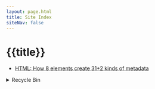 ```yaml
---
layout: page.html
title: Site Index
siteNav: false
---
```


# {{title}}

- [HTML: How 8 elements create 31+2 kinds of metadata](/en/html-metadata-elements/)

<details>
<summary>Recycle Bin</summary>

1. [Unlocking the web's promise](/en/promise/)

2. [HTML by Contents (not Elements)](/en/html-resource/)

3. [30 HTML Content Metas](/en/html-content-metas/)

4. [132 HTML Content Attributes](/en/html-content-metas/)

{% for post in collections.all %}

- [{{post.data.title}}]({{post.url}})

{% endfor %}
</details>
